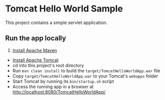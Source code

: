 # Tomcat Hello World Sample

This project contains a simple servlet application.

## Run the app locally

1. [Install Apache Maven][]
+ [Install Apache Tomcat][]
+ cd into this project's root directory
+ Run `mvn clean install` to build the `target/TomcatHelloWorldApp.war` file
+ Copy `target/TomcatHelloWorldApp.war` to your Tomcat's `webapps` folder
+ Start Tomcat by running its `bin/startup.sh` script
+ Access the running app in a browser at <http://localhost:8080/TomcatHelloWorldApp/>
 
[Install Apache Maven]: http://maven.apache.org/
[Install Apache Tomcat]: http://tomcat.apache.org/
